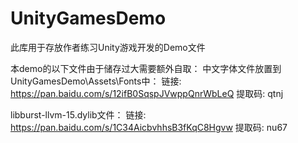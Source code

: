 # UnityGamesDemo
此库用于存放作者练习Unity游戏开发的Demo文件

本demo的以下文件由于储存过大需要额外自取：
中文字体文件放置到UnityGamesDemo\Assets\Fonts中：
链接: https://pan.baidu.com/s/12ifB0SqspJVwppQnrWbLeQ 提取码: qtnj

libburst-llvm-15.dylib文件：
链接: https://pan.baidu.com/s/1C34AicbvhhsB3fKqC8Hgvw 提取码: nu67






